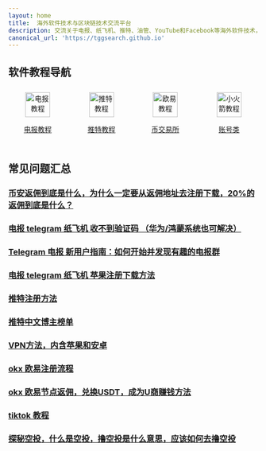 ```yaml
---
layout: home
title:  海外软件技术与区块链技术交流平台
description: 交流关于电报、纸飞机、推特、油管、YouTube和Facebook等海外软件技术，还可以了解欧易使用教程节点返佣以及币安使用教程节点返佣等内容。如有技术问题，请通过QQ联系：2136868442。
canonical_url: 'https://tggsearch.github.io'
---
```

## 软件教程导航
<div style="display: flex;grid-template-columns: repeat(4, 1fr.html);align-items: start;gap: 10px;">
  <div style=" flex: 1;text-align: center;padding: 10px;box-sizing: border-box;">
    <a href="./telegram.html">
        <img src="https://cdn.jsdelivr.net/gh/tggsearch/tggSearch.github.io/assets/img/telegram.png" alt="电报教程" height=50px>
        <p>电报教程</p>
    </a>
  </div>
   <div style=" flex: 1;text-align: center;padding: 10px;box-sizing: border-box;">
    <a href="./twitter.html">
        <img src="https://cdn.jsdelivr.net/gh/tggsearch/tggSearch.github.io/assets/img/twitter.png" alt="推特教程" height=50px>
        <p>推特教程</p>
    </a>
  </div>
   <div style=" flex: 1;text-align: center;padding: 10px;box-sizing: border-box;">
    <a href="./okx.html">
        <img src="https://cdn.jsdelivr.net/gh/tggsearch/tggSearch.github.io/assets/img/okx.png" alt="欧易教程" height=50px>
        <p>币交易所</p>
    </a>
  </div>
  <div style=" flex: 1;text-align: center;padding: 10px;box-sizing: border-box;">
    <a href="./account.html">
        <img src="https://cdn.jsdelivr.net/gh/tggsearch/tggSearch.github.io/assets/img/shadowrocket.jpeg" alt="小火箭教程" height=50px>
        <p>账号类</p>
    </a>
  </div>
</div>


## 常见问题汇总
### [币安返佣到底是什么，为什么一定要从返佣地址去注册下载，20%的返佣到底是什么？](./docs/bnb-buy-coins.html)
### [电报 telegram 纸飞机 收不到验证码 （华为/鸿蒙系统也可解决）](./docs/telegram-no-sms-code.html)
### [Telegram 电报 新用户指南：如何开始并发现有趣的电报群](./docs/telegram-start.html)
### [电报 telegram 纸飞机 苹果注册下载方法](./docs/telegram-ios.html)
### [推特注册方法](./docs/twitter.html)
### [推特中文博主榜单](./docs/twitter-ranking.html)
### [VPN方法，内含苹果和安卓](./docs/vpn.html)
### [okx 欧易注册流程](./docs/okx.html)
### [okx 欧易节点返佣，兑换USDT，成为U商赚钱方法](./docs/okx-buy-coins.html)
### [tiktok 教程](./docs/tiktok.html)
### [探秘空投，什么是空投，撸空投是什么意思，应该如何去撸空投](./docs/airdrop.html)